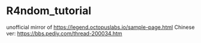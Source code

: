 # R4ndom_tutorial
unofficial mirror of https://legend.octopuslabs.io/sample-page.html
Chinese ver: https://bbs.pediy.com/thread-200034.htm
